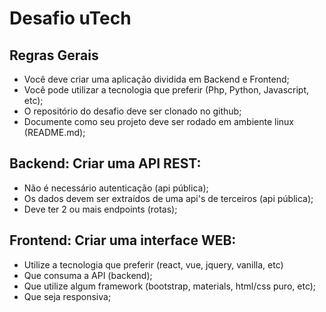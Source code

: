 # Desafio uTech

## Regras Gerais
- Você deve criar uma aplicação dividida em Backend e Frontend;
- Você pode utilizar a tecnologia que preferir (Php, Python, Javascript, etc);
- O repositório do desafio deve ser clonado no github;
- Documente como seu projeto deve ser rodado em ambiente linux (README.md);


## Backend: Criar uma API REST:
- Não é necessário autenticação (api pública);
- Os dados devem ser extraídos de uma api's de terceiros (api pública);
- Deve ter 2 ou mais endpoints (rotas);


## Frontend: Criar uma interface WEB:
- Utilize a tecnologia que preferir (react, vue, jquery, vanilla, etc)
- Que consuma a API (backend);
- Que utilize algum framework (bootstrap, materials, html/css puro, etc);
- Que seja responsiva;

